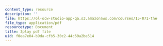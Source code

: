 ```yaml
---
content_type: resource
description: ''
file: https://ol-ocw-studio-app-qa.s3.amazonaws.com/courses/15-071-the-analytics-edge-spring-2017/f0ea7e04b9dacfb530c244c59a2be514_8fW7ooZLIuc.pdf
file_type: application/pdf
resourcetype: Document
title: 3play pdf file
uid: f0ea7e04-b9da-cfb5-30c2-44c59a2be514
---
```

